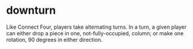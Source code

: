 # downturn
Like Connect Four, players take alternating turns. In a turn, a given player can either drop a piece in one, not-fully-occupied, column; or make one rotation, 90 degrees in either direction.
